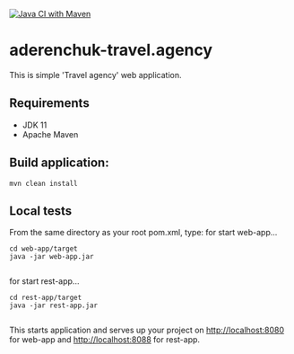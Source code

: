 [![Java CI with Maven](https://github.com/Brest-Java-Course-2021/aderenchuk-travel.agency/actions/workflows/maven.yml/badge.svg?branch=main)](https://github.com/Brest-Java-Course-2021/aderenchuk-travel.agency/actions/workflows/maven.yml)
# aderenchuk-travel.agency

This is simple 'Travel agency' web application.

## Requirements

* JDK 11
* Apache Maven

## Build application:
```
mvn clean install
```

## Local tests

From the same directory as your root pom.xml, type:
for start web-app...
```
cd web-app/target
java -jar web-app.jar


```
for start rest-app...
```
cd rest-app/target
java -jar rest-app.jar


```



This starts application and serves up your project on [http://localhost:8080](http://localhost:8080) for web-app and [http://localhost:8088](http://localhost:8088) for rest-app.
